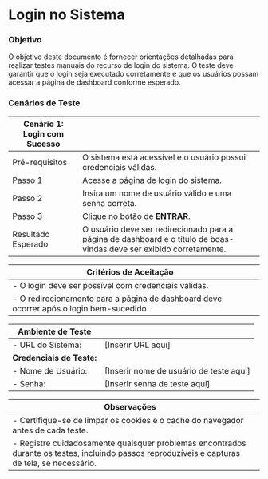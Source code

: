 # Login no Sistema

### Objetivo

O objetivo deste documento é fornecer orientações detalhadas para realizar testes manuais do recurso de login do sistema. O teste deve garantir que o login seja executado corretamente e que os usuários possam acessar a página de dashboard conforme esperado.

### Cenários de Teste

| Cenário 1: Login com Sucesso |  |
| ---------------------------- | -- |
| Pré-requisitos | O sistema está acessível e o usuário possui credenciais válidas. |
| Passo 1 | Acesse a página de login do sistema. |
| Passo 2 | Insira um nome de usuário válido e uma senha correta. |
| Passo 3 | Clique no botão de **ENTRAR**. |
| Resultado Esperado | O usuário deve ser redirecionado para a página de dashboard e o título de boas-vindas deve ser exibido corretamente. |

| Critérios de Aceitação | |
|------------------------|-|
| - O login deve ser possível com credenciais válidas. | |
| - O redirecionamento para a página de dashboard deve ocorrer após o login bem-sucedido. | |

| Ambiente de Teste | |
|-------------------|-|
| - URL do Sistema: | [Inserir URL aqui] |
| **Credenciais de Teste:** | |
| - Nome de Usuário: | [Inserir nome de usuário de teste aqui] |
| - Senha: | [Inserir senha de teste aqui] |

| Observações | |
|-------------|-|
| - Certifique-se de limpar os cookies e o cache do navegador antes de cada teste. | |
| - Registre cuidadosamente quaisquer problemas encontrados durante os testes, incluindo passos reproduzíveis e capturas de tela, se necessário. | |

